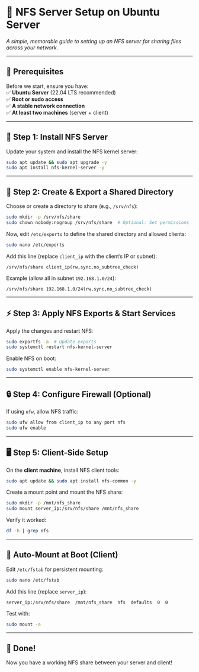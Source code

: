 # 🚀 **NFS Server Setup on Ubuntu Server**  
*A simple, memorable guide to setting up an NFS server for sharing files across your network.*  

---

## **📌 Prerequisites**  
Before we start, ensure you have:  
✅ **Ubuntu Server** (22.04 LTS recommended)  
✅ **Root or sudo access**  
✅ **A stable network connection**  
✅ **At least two machines** (server + client)  

---

## **🔧 Step 1: Install NFS Server**  
Update your system and install the NFS kernel server:  

```bash
sudo apt update && sudo apt upgrade -y
sudo apt install nfs-kernel-server -y
```

---

## **📂 Step 2: Create & Export a Shared Directory**  
Choose or create a directory to share (e.g., `/srv/nfs`):  

```bash
sudo mkdir -p /srv/nfs/share
sudo chown nobody:nogroup /srv/nfs/share  # Optional: Set permissions
```

Now, edit `/etc/exports` to define the shared directory and allowed clients:  

```bash
sudo nano /etc/exports
```
Add this line (replace `client_ip` with the client’s IP or subnet):  
```
/srv/nfs/share client_ip(rw,sync,no_subtree_check)
```
Example (allow all in subnet `192.168.1.0/24`):  
```
/srv/nfs/share 192.168.1.0/24(rw,sync,no_subtree_check)
```

---

## **⚡ Step 3: Apply NFS Exports & Start Services**  
Apply the changes and restart NFS:  

```bash
sudo exportfs -a  # Update exports
sudo systemctl restart nfs-kernel-server
```

Enable NFS on boot:  
```bash
sudo systemctl enable nfs-kernel-server
```

---

## **🔒 Step 4: Configure Firewall (Optional)**  
If using `ufw`, allow NFS traffic:  

```bash
sudo ufw allow from client_ip to any port nfs
sudo ufw enable
```

---

## **🖥️ Step 5: Client-Side Setup**  
On the **client machine**, install NFS client tools:  

```bash
sudo apt update && sudo apt install nfs-common -y
```

Create a mount point and mount the NFS share:  

```bash
sudo mkdir -p /mnt/nfs_share
sudo mount server_ip:/srv/nfs/share /mnt/nfs_share
```

Verify it worked:  
```bash
df -h | grep nfs
```

---

## **🔄 Auto-Mount at Boot (Client)**  
Edit `/etc/fstab` for persistent mounting:  

```bash
sudo nano /etc/fstab
```
Add this line (replace `server_ip`):  
```
server_ip:/srv/nfs/share  /mnt/nfs_share  nfs  defaults  0  0
```

Test with:  
```bash
sudo mount -a
```

---

## **🎉 Done!**  
Now you have a working NFS share between your server and client!  
